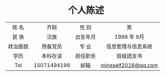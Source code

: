 # <center>个人陈述</center>
<table align="center">
<tr><td align="center">姓  名</td><td align="center">齐聪</td><td align="center">性  别</td><td align="center">男</td></tr>
<tr><td align="center">民  族</td><td align="center">汉族</td><td align="center">出生年月</td><td align="center">1998 年 9月</td></tr>
<tr><td align="center">政治面貌</td><td align="center">预备党员</td><td align="center">专  业</td><td align="center">信息管理与信息系统</td></tr>
<tr><td align="center">学历</td><td align="center">本科在读</td><td align="center">担任职务</td><td align="center">班级团支书</td></tr>
<tr><td align="center">Tel</td><td align="center">15071494199</td><td align="center">邮箱</td><td align="center"><a href="mailto:mineself2016@qq.com" title="和我打个招呼吧">mineself2016@qq.com</a></td></tr>
</table>


